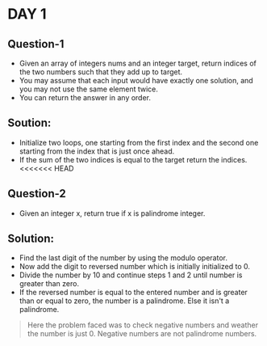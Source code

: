 # DAY 1

## Question-1
- Given an array of integers nums and an integer target, return indices of the two numbers such that they add up to target.
- You may assume that each input would have exactly one solution, and you may not use the same element twice.
- You can return the answer in any order.

## Soution: 
- Initialize two loops, one starting from the first index and the second one starting from the index that is just once ahead.
- If the sum of the two indices is equal to the target return the indices.
<<<<<<< HEAD


## Question-2
- Given an integer x, return true if x is palindrome integer.

## Solution:
- Find the last digit of the number by using the modulo operator.
- Now add the digit to reversed number which is initially initialized to 0.
- Divide the number by 10 and continue steps 1 and 2 until number is greater than zero.
- If the reversed number is equal to the entered number and is greater than or equal to zero, the number is a palindrome. Else it isn't a palindrome.
> Here the problem faced was to check negative numbers and weather the number is just 0. Negative numbers are not palindrome numbers.
